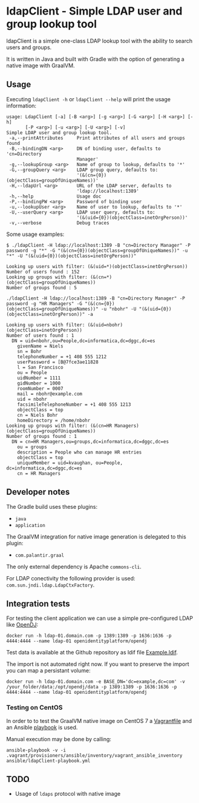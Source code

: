 # ldapClient - Simple LDAP user and group lookup tool

ldapClient is a simple one-class LDAP lookup tool with the ability to search users and groups.

It is written in Java and built with Gradle with the option of generating a native image with GraalVM.


## Usage

Executing `ldapClient -h` or `ldapClient --help` will print the usage information:

```
usage: LdapClient [-a] [-B <arg>] [-g <arg>] [-G <arg>] [-H <arg>] [-h]
       [-P <arg>] [-u <arg>] [-U <arg>] [-v]
Simple LDAP user and group lookup tool.
 -a,--printAttributes     Print attributes of all users and groups found
 -B,--bindingDN <arg>     DN of binding user, defaults to 'cn=Directory
                          Manager'
 -g,--lookupGroup <arg>   Name of group to lookup, defaults to '*'
 -G,--groupQuery <arg>    LDAP group query, defaults to:
                          '(&(cn={0})(objectClass=groupOfUniqueNames))'
 -H,--ldapUrl <arg>       URL of the LDAP server, defaults to
                          'ldap://localhost:1389'
 -h,--help                Usage doc
 -P,--bindingPW <arg>     Password of binding user
 -u,--lookupUser <arg>    Name of user to lookup, defaults to '*'
 -U,--userQuery <arg>     LDAP user query, defaults to:
                          '(&(uid={0})(objectClass=inetOrgPerson))'
 -v,--verbose             Debug traces
```

Some usage examples:
```
$ ./ldapClient -H ldap://localhost:1389 -B "cn=Directory Manager" -P password -g "*" -G "(&(cn={0})(objectClass=groupOfUniqueNames))" -u "*" -U "(&(uid={0})(objectClass=inetOrgPerson))"

Looking up users with filter: (&(uid=*)(objectClass=inetOrgPerson))
Number of users found : 152
Looking up groups with filter: (&(cn=*)(objectClass=groupOfUniqueNames))
Number of groups found : 5
```

```
./ldapClient -H ldap://localhost:1389 -B "cn=Directory Manager" -P password -g "HR Managers" -G "(&(cn={0})(objectClass=groupOfUniqueNames))" -u "nbohr" -U "(&(uid={0})(objectClass=inetOrgPerson))" -a

Looking up users with filter: (&(uid=nbohr)(objectClass=inetOrgPerson))
Number of users found : 1
  DN = uid=nbohr,ou=People,dc=informatica,dc=dggc,dc=es
    givenName = Niels
    sn = Bohr
    telephoneNumber = +1 408 555 1212
    userPassword = [B@7fce3ae11828
    l = San Francisco
    ou = People
    uidNumber = 1111
    gidNumber = 1000
    roomNumber = 0007
    mail = nbohr@example.com
    uid = nbohr
    facsimileTelephoneNumber = +1 408 555 1213
    objectClass = top
    cn = Niels Bohr
    homeDirectory = /home/nbohr
Looking up groups with filter: (&(cn=HR Managers)(objectClass=groupOfUniqueNames))
Number of groups found : 1
  DN = cn=HR Managers,ou=groups,dc=informatica,dc=dggc,dc=es
    ou = groups
    description = People who can manage HR entries
    objectClass = top
    uniqueMember = uid=kvaughan, ou=People, dc=informatica,dc=dggc,dc=es
    cn = HR Managers
```


## Developer notes

The Gradle build uses these plugins:

* `java`
* `application`

The GraalVM integration for native image generation is delegated to this plugin:

* `com.palantir.graal`

The only external dependency is Apache `commons-cli`.

For LDAP conectivity the following provider is used:
`com.sun.jndi.ldap.LdapCtxFactory`.


## Integration tests

For testing the client application we can use a simple pre-configured LDAP like [OpenDJ](https://hub.docker.com/r/openidentityplatform/opendj/):

```
docker run -h ldap-01.domain.com -p 1389:1389 -p 1636:1636 -p 4444:4444 --name ldap-01 openidentityplatform/opendj
```

Test data is available at the Github repository as ldif file [Example.ldif](https://github.com/OpenIdentityPlatform/OpenDJ/blob/master/src/site/resources/Example.ldif).

The import is not automated right now. If you want to preserve the import you can map a persistant volume:

```
docker run -h ldap-01.domain.com -e BASE_DN='dc=example,dc=com' -v /your_folder/data:/opt/opendj/data -p 1389:1389 -p 1636:1636 -p 4444:4444 --name ldap-01 openidentityplatform/opendj
```


### Testing on CentOS

In order to to test the GraalVM native image on CentOS 7 a [Vagrantfile](./Vagrantfile) and an Ansible [playbook](./ansible/ldapClient-playbook.yml) is used.

Manual execution may be done by calling:
```
ansible-playbook -v -i .vagrant/provisioners/ansible/inventory/vagrant_ansible_inventory ansible/ldapClient-playbook.yml
```


## TODO

* Usage of `ldaps` protocol with native image

